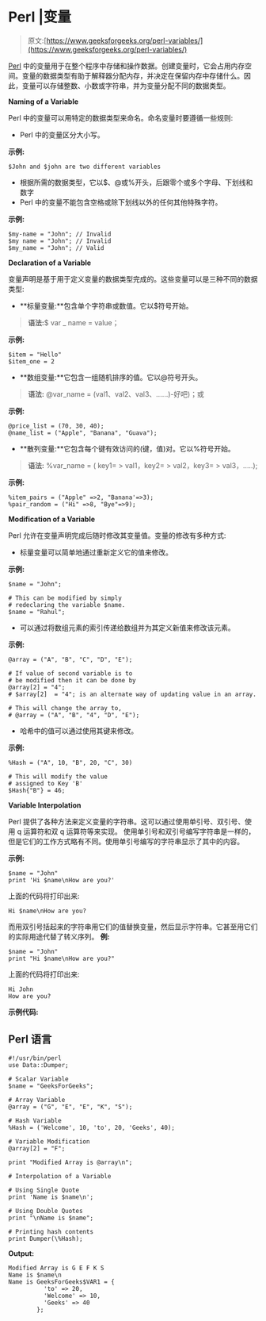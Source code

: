 # Perl |变量

> 原文:[https://www.geeksforgeeks.org/perl-variables/](https://www.geeksforgeeks.org/perl-variables/)

[Perl](https://www.geeksforgeeks.org/introduction-to-perl/) 中的变量用于在整个程序中存储和操作数据。创建变量时，它会占用内存空间。变量的数据类型有助于解释器分配内存，并决定在保留内存中存储什么。因此，变量可以存储整数、小数或字符串，并为变量分配不同的数据类型。

**Naming of a Variable**

Perl 中的变量可以用特定的数据类型来命名。命名变量时要遵循一些规则:

*   Perl 中的变量区分大小写。

**示例:**

```
$John and $john are two different variables
```

*   根据所需的数据类型，它以$、@或%开头，后跟零个或多个字母、下划线和数字
*   Perl 中的变量不能包含空格或除下划线以外的任何其他特殊字符。

**示例:**

```
$my-name = "John"; // Invalid 
$my name = "John"; // Invalid
$my_name = "John"; // Valid
```

**Declaration of a Variable**

变量声明是基于用于定义变量的数据类型完成的。这些变量可以是三种不同的数据类型:

*   **标量变量:**包含单个字符串或数值。它以$符号开始。

> **语法:**$ var _ name = value；

**示例:**

```
$item = "Hello" 
$item_one = 2
```

*   **数组变量:**它包含一组随机排序的值。它以@符号开头。

> **语法:** @var_name = (val1、val2、val3、……)-好吧)；或

**示例:**

```
@price_list = (70, 30, 40);
@name_list = ("Apple", "Banana", "Guava");
```

*   **散列变量:**它包含每个键有效访问的(键，值)对。它以%符号开始。

> **语法:** %var_name = ( key1= > val1，key2= > val2，key3= > val3，…..);

**示例:**

```
%item_pairs = ("Apple" =>2, "Banana'=>3);
%pair_random = ("Hi" =>8, "Bye"=>9);

```

**Modification of a Variable**

Perl 允许在变量声明完成后随时修改其变量值。变量的修改有多种方式:

*   标量变量可以简单地通过重新定义它的值来修改。

**示例:**

```
$name = "John";

# This can be modified by simply
# redeclaring the variable $name.
$name = "Rahul";
```

*   可以通过将数组元素的索引传递给数组并为其定义新值来修改该元素。

**示例:**

```
@array = ("A", "B", "C", "D", "E");

# If value of second variable is to
# be modified then it can be done by
@array[2] = "4";
# $array[2]  = "4"; is an alternate way of updating value in an array.

# This will change the array to,
# @array = ("A", "B", "4", "D", "E");
```

*   哈希中的值可以通过使用其键来修改。

**示例:**

```
%Hash = ("A", 10, "B", 20, "C", 30)

# This will modify the value 
# assigned to Key 'B'
$Hash{"B"} = 46;
```

**Variable Interpolation**

Perl 提供了各种方法来定义变量的字符串。这可以通过使用单引号、双引号、使用 q 运算符和双 q 运算符等来实现。
使用单引号和双引号编写字符串是一样的，但是它们的工作方式略有不同。使用单引号编写的字符串显示了其中的内容。

**示例:**

```
$name = "John"
print 'Hi $name\nHow are you?' 
```

上面的代码将打印出来:

```
Hi $name\nHow are you?
```

而用双引号括起来的字符串用它们的值替换变量，然后显示字符串。它甚至用它们的实际用途代替了转义序列。
**例:**

```
$name = "John"
print "Hi $name\nHow are you?" 
```

上面的代码将打印出来:

```
Hi John
How are you?
```

**示例代码:**

## Perl 语言

```
#!/usr/bin/perl
use Data::Dumper;

# Scalar Variable
$name = "GeeksForGeeks";

# Array Variable
@array = ("G", "E", "E", "K", "S");

# Hash Variable
%Hash = ('Welcome', 10, 'to', 20, 'Geeks', 40);

# Variable Modification
@array[2] = "F";

print "Modified Array is @array\n";

# Interpolation of a Variable

# Using Single Quote
print 'Name is $name\n';

# Using Double Quotes
print "\nName is $name";

# Printing hash contents
print Dumper(\%Hash);
```

**Output:** 

```
Modified Array is G E F K S
Name is $name\n
Name is GeeksForGeeks$VAR1 = {
          'to' => 20,
          'Welcome' => 10,
          'Geeks' => 40
        };
```